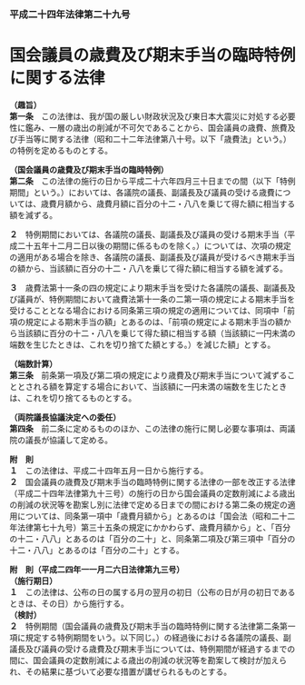 ### 平成二十四年法律第二十九号  
# 国会議員の歳費及び期末手当の臨時特例に関する法律  
  
**（趣旨）**  
**第一条**　この法律は、我が国の厳しい財政状況及び東日本大震災に対処する必要性に鑑み、一層の歳出の削減が不可欠であることから、国会議員の歳費、旅費及び手当等に関する法律（昭和二十二年法律第八十号。以下「歳費法」という。）の特例を定めるものとする。  
  
**（国会議員の歳費及び期末手当の臨時特例）**  
**第二条**　この法律の施行の日から平成二十六年四月三十日までの間（以下「特例期間」という。）においては、各議院の議長、副議長及び議員の受ける歳費については、歳費月額から、歳費月額に百分の十二・八八を乗じて得た額に相当する額を減ずる。  
  
**２**　特例期間においては、各議院の議長、副議長及び議員の受ける期末手当（平成二十五年十二月二日以後の期間に係るものを除く。）については、次項の規定の適用がある場合を除き、各議院の議長、副議長及び議員が受けるべき期末手当の額から、当該額に百分の十二・八八を乗じて得た額に相当する額を減ずる。  
  
**３**　歳費法第十一条の四の規定により期末手当を受けた各議院の議長、副議長及び議員が、特例期間において歳費法第十一条の二第一項の規定による期末手当を受けることとなる場合における同条第三項の規定の適用については、同項中「前項の規定による期末手当の額」とあるのは、「前項の規定による期末手当の額から当該額に百分の十二・八八を乗じて得た額に相当する額（当該額に一円未満の端数を生じたときは、これを切り捨てた額とする。）を減じた額」とする。  
  
**（端数計算）**  
**第三条**　前条第一項及び第二項の規定により歳費及び期末手当について減ずることとされる額を算定する場合において、当該額に一円未満の端数を生じたときは、これを切り捨てるものとする。  
  
**（両院議長協議決定への委任）**  
**第四条**　前二条に定めるもののほか、この法律の施行に関し必要な事項は、両議院の議長が協議して定める。  
  
**附　則**  
**１**　この法律は、平成二十四年五月一日から施行する。  
**２**　国会議員の歳費及び期末手当の臨時特例に関する法律の一部を改正する法律（平成二十四年法律第九十三号）の施行の日から国会議員の定数削減による歳出の削減の状況等を勘案し別に法律で定める日までの間における第二条の規定の適用については、同条第一項中「歳費月額から」とあるのは「国会法（昭和二十二年法律第七十九号）第三十五条の規定にかかわらず、歳費月額から」と、「百分の十二・八八」とあるのは「百分の二十」と、同条第二項及び第三項中「百分の十二・八八」とあるのは「百分の二十」とする。  
  
**附　則（平成二四年一一月二六日法律第九三号）**  
**（施行期日）**  
**１**　この法律は、公布の日の属する月の翌月の初日（公布の日が月の初日であるときは、その日）から施行する。  
**（検討）**  
**２**　特例期間（国会議員の歳費及び期末手当の臨時特例に関する法律第二条第一項に規定する特例期間をいう。以下同じ。）の経過後における各議院の議長、副議長及び議員の受ける歳費及び期末手当については、特例期間が経過するまでの間に、国会議員の定数削減による歳出の削減の状況等を勘案して検討が加えられ、その結果に基づいて必要な措置が講ぜられるものとする。  
  
